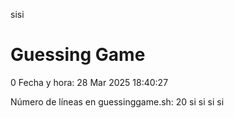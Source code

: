 sisi
# Guessing Game
0
Fecha y hora: 28 Mar 2025 18:40:27

Número de líneas en guessinggame.sh: 20
si
si
si
si
